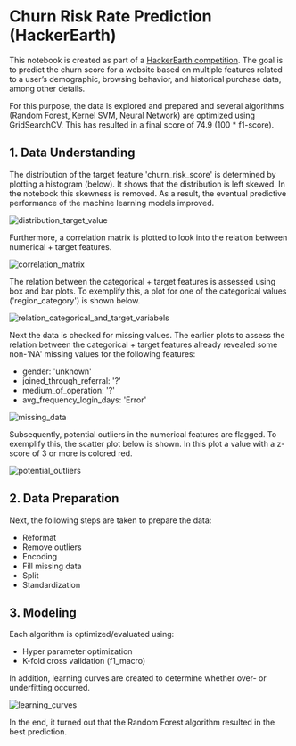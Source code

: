 # Churn Risk Rate Prediction (HackerEarth)
This notebook is created as part of a [HackerEarth competition](https://www.hackerearth.com/challenges/competitive/hackerearth-machine-learning-challenge-predict-customer-churn/). The goal is to predict the churn score for a website based on multiple features related to a user’s demographic, browsing behavior, and historical purchase data, among other details.

For this purpose, the data is explored and prepared and several algorithms (Random Forest, Kernel SVM, Neural Network) are optimized using GridSearchCV. This has resulted in a final score of 74.9 (100 * f1-score).

## 1. Data Understanding
The distribution of the target feature 'churn_risk_score' is determined by plotting a histogram (below). It shows that the distribution is left skewed. In the notebook this skewness is removed. As a result, the eventual predictive performance of the machine learning models improved.

![distribution_target_value](https://user-images.githubusercontent.com/70854452/129757585-00f7198b-4dd0-4020-a291-ec5ee3f604cd.PNG)

Furthermore, a correlation matrix is plotted to look into the relation between numerical + target features.

![correlation_matrix](https://user-images.githubusercontent.com/70854452/129757703-73d29a44-a298-4d9b-8db7-ec6143b8f90b.PNG)

The relation between the categorical + target features is assessed using box and bar plots. To exemplify this, a plot for one of the categorical values ('region_category') is shown below.

![relation_categorical_and_target_variabels](https://user-images.githubusercontent.com/70854452/129757936-371f144d-aa2c-4976-afcd-4f1c0faae23b.png)

Next the data is checked for missing values. The earlier plots to assess the relation between the categorical + target features already revealed some non-'NA' missing values for the following features:
- gender: 'unknown'
- joined_through_referral: '?'
- medium_of_operation: '?'
- avg_frequency_login_days: 'Error'

![missing_data](https://user-images.githubusercontent.com/70854452/129758814-0108de51-d985-4070-a594-29a25b2d9a73.png)

Subsequently, potential outliers in the numerical features are flagged. To exemplify this, the scatter plot below is shown. In this plot a value with a z-score of 3 or more is colored red.

![potential_outliers](https://user-images.githubusercontent.com/70854452/129759035-c65ac7a3-13b9-4c49-8497-442c0742e735.png)

## 2. Data Preparation
Next, the following steps are taken to prepare the data:
- Reformat
- Remove outliers
- Encoding
- Fill missing data
- Split
- Standardization

## 3. Modeling
Each algorithm is optimized/evaluated using:
- Hyper parameter optimization 
- K-fold cross validation (f1_macro)

In addition, learning curves are created to determine whether over- or underfitting occurred.

![learning_curves](https://user-images.githubusercontent.com/70854452/129759419-903564b2-9c99-478c-9e0d-6807cd3de8bf.png)

In the end, it turned out that the Random Forest algorithm resulted in the best prediction.